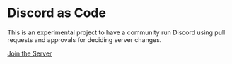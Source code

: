 # Discord as Code
This is an experimental project to have a community run Discord using pull requests and approvals for deciding server changes.

[Join the Server](https://discord.gg/7AWva9W)
